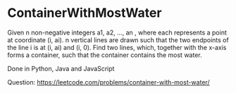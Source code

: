 # ContainerWithMostWater
Given n non-negative integers a1, a2, ..., an , where each represents a point at coordinate (i, ai). n vertical lines are drawn such that the two endpoints of the line i is at (i, ai) and (i, 0). Find two lines, which, together with the x-axis forms a container, such that the container contains the most water.

Done in Python, Java and JavaScript

Question: https://leetcode.com/problems/container-with-most-water/
